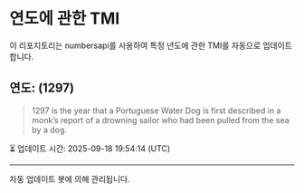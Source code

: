 
# 연도에 관한 TMI

이 리포지토리는 numbersapi를 사용하여 특정 년도에 관한 TMI를 자동으로 업데이트합니다.

## 연도: (1297)
> 1297 is the year that a Portuguese Water Dog is first described in a monk’s report of a drowning sailor who had been pulled from the sea by a dog.

⏳ 업데이트 시간: 2025-09-18 19:54:14 (UTC)

---
자동 업데이트 봇에 의해 관리됩니다.
